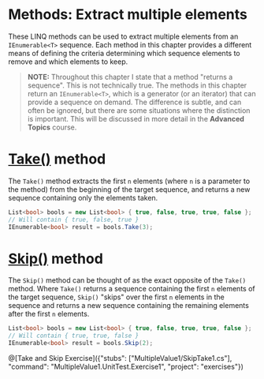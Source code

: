 [//]: # (GENERATED FILE -- DO NOT EDIT)
# Methods: Extract multiple elements

These LINQ methods can be used to extract multiple elements from an `IEnumerable<T>` sequence. Each method in this chapter provides a different means of defining the criteria determining which sequence elements to remove and which elements to keep.

> **NOTE:** Throughout this chapter I state that a method "returns a sequence". This is not technically true. The methods in this chapter return an `IEnumerable<T>`, which is a generator (or an iterator) that can provide a sequence on demand. The difference is subtle, and can often be ignored, but there are some situations where the distinction is important. This will be discussed in more detail in the **Advanced Topics** course.

# [Take()](https://msdn.microsoft.com/en-us/library/bb503062%28v=vs.110%29.aspx) method
The `Take()` method extracts the first `n` elements (where `n` is a parameter to the method) from the beginning of the target sequence, and returns a new sequence containing only the elements taken. 

```csharp
List<bool> bools = new List<bool> { true, false, true, true, false };
// Will contain { true, false, true }
IEnumerable<bool> result = bools.Take(3);
```

# [Skip()](https://msdn.microsoft.com/en-us/library/bb358985%28v=vs.110%29.aspx) method
The `Skip()` method can be thought of as the exact opposite of the `Take()` method. Where `Take()` returns a sequence containing the first `n` elements of the target sequence, `Skip()` "skips" over the first `n` elements in the sequence and returns a new sequence containing the remaining elements after the first `n` elements.

```csharp
List<bool> bools = new List<bool> { true, false, true, true, false };
// Will contain { true, true, false }
IEnumerable<bool> result = bools.Skip(2);
```

@[Take and Skip Exercise]({"stubs": ["MultipleValue1/SkipTake1.cs"], "command": "MultipleValue1.UnitTest.Exercise1", "project": "exercises"})
